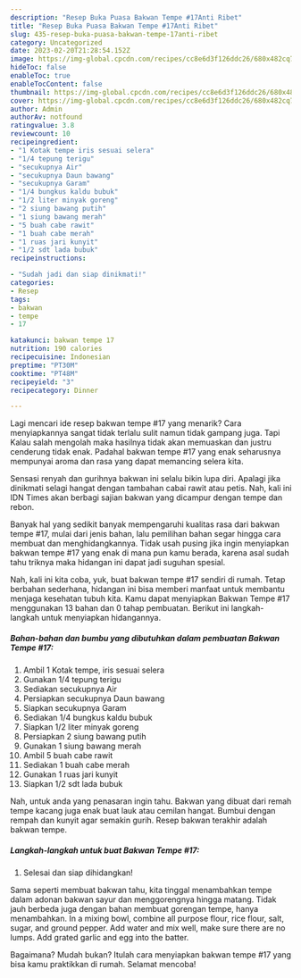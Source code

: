 ```yaml
---
description: "Resep Buka Puasa Bakwan Tempe #17Anti Ribet"
title: "Resep Buka Puasa Bakwan Tempe #17Anti Ribet"
slug: 435-resep-buka-puasa-bakwan-tempe-17anti-ribet
category: Uncategorized
date: 2023-02-20T21:28:54.152Z
image: https://img-global.cpcdn.com/recipes/cc8e6d3f126ddc26/680x482cq70/bakwan-tempe-17-foto-resep-utama.jpg
hideToc: false
enableToc: true
enableTocContent: false
thumbnail: https://img-global.cpcdn.com/recipes/cc8e6d3f126ddc26/680x482cq70/bakwan-tempe-17-foto-resep-utama.jpg
cover: https://img-global.cpcdn.com/recipes/cc8e6d3f126ddc26/680x482cq70/bakwan-tempe-17-foto-resep-utama.jpg
author: Admin
authorAv: notfound
ratingvalue: 3.8
reviewcount: 10
recipeingredient:
- "1 Kotak tempe iris sesuai selera"
- "1/4 tepung terigu"
- "secukupnya Air"
- "secukupnya Daun bawang"
- "secukupnya Garam"
- "1/4 bungkus kaldu bubuk"
- "1/2 liter minyak goreng"
- "2 siung bawang putih"
- "1 siung bawang merah"
- "5 buah cabe rawit"
- "1 buah cabe merah"
- "1 ruas jari kunyit"
- "1/2 sdt lada bubuk"
recipeinstructions:

- "Sudah jadi dan siap dinikmati!"
categories:
- Resep
tags:
- bakwan
- tempe
- 17

katakunci: bakwan tempe 17 
nutrition: 190 calories
recipecuisine: Indonesian
preptime: "PT30M"
cooktime: "PT48M"
recipeyield: "3"
recipecategory: Dinner

---
```



Lagi mencari ide resep bakwan tempe #17 yang menarik? Cara menyiapkannya sangat tidak terlalu sulit namun tidak gampang juga. Tapi Kalau salah mengolah maka hasilnya tidak akan memuaskan dan justru cenderung tidak enak. Padahal bakwan tempe #17 yang enak seharusnya mempunyai aroma dan rasa yang dapat memancing selera kita.


Sensasi renyah dan gurihnya bakwan ini selalu bikin lupa diri. Apalagi jika dinikmati selagi hangat dengan tambahan cabai rawit atau petis. Nah, kali ini IDN Times akan berbagi sajian bakwan yang dicampur dengan tempe dan rebon.

Banyak hal yang sedikit banyak mempengaruhi kualitas rasa dari bakwan tempe #17, mulai dari jenis bahan, lalu pemilihan bahan segar hingga cara membuat dan menghidangkannya. Tidak usah pusing jika ingin menyiapkan bakwan tempe #17 yang enak di mana pun kamu berada, karena asal sudah tahu triknya maka hidangan ini dapat jadi suguhan spesial.


Nah, kali ini kita coba, yuk, buat bakwan tempe #17 sendiri di rumah. Tetap berbahan sederhana, hidangan ini bisa memberi manfaat untuk membantu menjaga kesehatan tubuh kita. Kamu dapat menyiapkan Bakwan Tempe #17 menggunakan 13 bahan dan 0 tahap pembuatan. Berikut ini langkah-langkah untuk menyiapkan hidangannya.

<!--inarticleads1-->

##### Bahan-bahan dan bumbu yang dibutuhkan dalam pembuatan Bakwan Tempe #17:

1. Ambil 1 Kotak tempe, iris sesuai selera
1. Gunakan 1/4 tepung terigu
1. Sediakan secukupnya Air
1. Persiapkan secukupnya Daun bawang
1. Siapkan secukupnya Garam
1. Sediakan 1/4 bungkus kaldu bubuk
1. Siapkan 1/2 liter minyak goreng
1. Persiapkan 2 siung bawang putih
1. Gunakan 1 siung bawang merah
1. Ambil 5 buah cabe rawit
1. Sediakan 1 buah cabe merah
1. Gunakan 1 ruas jari kunyit
1. Siapkan 1/2 sdt lada bubuk


Nah, untuk anda yang penasaran ingin tahu. Bakwan yang dibuat dari remah tempe kacang juga enak buat lauk atau cemilan hangat. Bumbui dengan rempah dan kunyit agar semakin gurih. Resep bakwan terakhir adalah bakwan tempe. 

<!--inarticleads2-->

##### Langkah-langkah untuk buat Bakwan Tempe #17:


1. Selesai dan siap dihidangkan!

Sama seperti membuat bakwan tahu, kita tinggal menambahkan tempe dalam adonan bakwan sayur dan menggorengnya hingga matang. Tidak jauh berbeda juga dengan bahan membuat gorengan tempe, hanya menambahkan. In a mixing bowl, combine all purpose flour, rice flour, salt, sugar, and ground pepper. Add water and mix well, make sure there are no lumps. Add grated garlic and egg into the batter. 

Bagaimana? Mudah bukan? Itulah cara menyiapkan bakwan tempe #17 yang bisa kamu praktikkan di rumah. Selamat mencoba!
